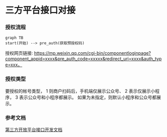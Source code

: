 # 三方平台接口对接

### 授权流程

```mermaid
graph TB
start(开始) --> pre_auth(获取预授权码)

```
授权网页链接:
https://mp.weixin.qq.com/cgi-bin/componentloginpage?component_appid=xxxx&pre_auth_code=xxxxx&redirect_uri=xxxx&auth_type=xxx。

### 授权类型

要授权的帐号类型， 
1 则商户扫码后，手机端仅展示公众号、
2 表示仅展示小程序，
3 表示公众号和小程序都展示。
如果为未指定，则默认小程序和公众号都展示。

### 参考文档

[第三方开放平台接口开发文档](https://developers.weixin.qq.com/doc/oplatform/Third-party_Platforms/Authorization_Process_Technical_Description.html)